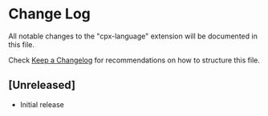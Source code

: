 # Change Log

All notable changes to the "cpx-language" extension will be documented in this file.

Check [Keep a Changelog](http://keepachangelog.com/) for recommendations on how to structure this file.

## [Unreleased]

*   Initial release
